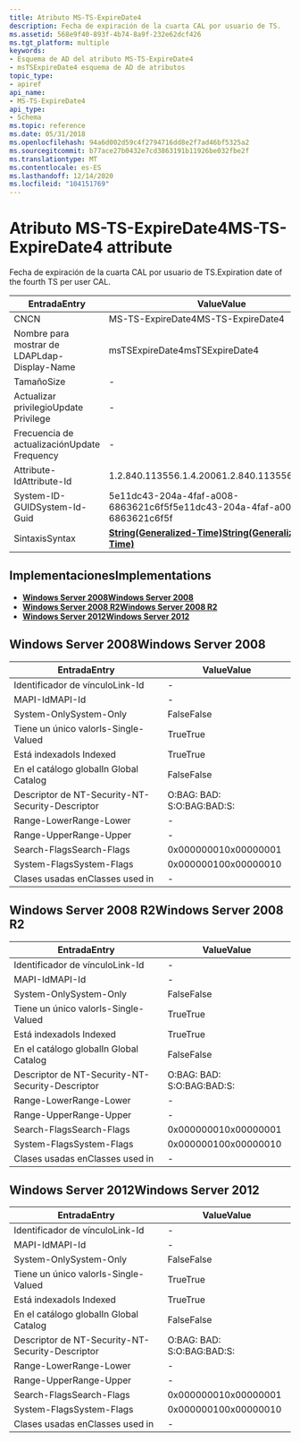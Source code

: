 ```yaml
---
title: Atributo MS-TS-ExpireDate4
description: Fecha de expiración de la cuarta CAL por usuario de TS.
ms.assetid: 568e9f40-893f-4b74-8a9f-232e62dcf426
ms.tgt_platform: multiple
keywords:
- Esquema de AD del atributo MS-TS-ExpireDate4
- msTSExpireDate4 esquema de AD de atributos
topic_type:
- apiref
api_name:
- MS-TS-ExpireDate4
api_type:
- Schema
ms.topic: reference
ms.date: 05/31/2018
ms.openlocfilehash: 94a6d002d59c4f2794716dd8e2f7ad46bf5325a2
ms.sourcegitcommit: b77ace27b0432e7cd3863191b11926be032fbe2f
ms.translationtype: MT
ms.contentlocale: es-ES
ms.lasthandoff: 12/14/2020
ms.locfileid: "104151769"
---
```

# <a name="ms-ts-expiredate4-attribute"></a><span data-ttu-id="7a36d-105">Atributo MS-TS-ExpireDate4</span><span class="sxs-lookup"><span data-stu-id="7a36d-105">MS-TS-ExpireDate4 attribute</span></span>

<span data-ttu-id="7a36d-106">Fecha de expiración de la cuarta CAL por usuario de TS.</span><span class="sxs-lookup"><span data-stu-id="7a36d-106">Expiration date of the fourth TS per user CAL.</span></span>



| <span data-ttu-id="7a36d-107">Entrada</span><span class="sxs-lookup"><span data-stu-id="7a36d-107">Entry</span></span> | <span data-ttu-id="7a36d-108">Value</span><span class="sxs-lookup"><span data-stu-id="7a36d-108">Value</span></span> |
|-------------------|---------------------------------------------------------------|
| <span data-ttu-id="7a36d-109">CN</span><span class="sxs-lookup"><span data-stu-id="7a36d-109">CN</span></span>                | <span data-ttu-id="7a36d-110">MS-TS-ExpireDate4</span><span class="sxs-lookup"><span data-stu-id="7a36d-110">MS-TS-ExpireDate4</span></span>                                             |
| <span data-ttu-id="7a36d-111">Nombre para mostrar de LDAP</span><span class="sxs-lookup"><span data-stu-id="7a36d-111">Ldap-Display-Name</span></span> | <span data-ttu-id="7a36d-112">msTSExpireDate4</span><span class="sxs-lookup"><span data-stu-id="7a36d-112">msTSExpireDate4</span></span>                                               |
| <span data-ttu-id="7a36d-113">Tamaño</span><span class="sxs-lookup"><span data-stu-id="7a36d-113">Size</span></span>              | \-                                                            |
| <span data-ttu-id="7a36d-114">Actualizar privilegio</span><span class="sxs-lookup"><span data-stu-id="7a36d-114">Update Privilege</span></span>  | \-                                                            |
| <span data-ttu-id="7a36d-115">Frecuencia de actualización</span><span class="sxs-lookup"><span data-stu-id="7a36d-115">Update Frequency</span></span>  | \-                                                            |
| <span data-ttu-id="7a36d-116">Attribute-Id</span><span class="sxs-lookup"><span data-stu-id="7a36d-116">Attribute-Id</span></span>      | <span data-ttu-id="7a36d-117">1.2.840.113556.1.4.2006</span><span class="sxs-lookup"><span data-stu-id="7a36d-117">1.2.840.113556.1.4.2006</span></span>                                       |
| <span data-ttu-id="7a36d-118">System-ID-GUID</span><span class="sxs-lookup"><span data-stu-id="7a36d-118">System-Id-Guid</span></span>    | <span data-ttu-id="7a36d-119">5e11dc43-204a-4faf-a008-6863621c6f5f</span><span class="sxs-lookup"><span data-stu-id="7a36d-119">5e11dc43-204a-4faf-a008-6863621c6f5f</span></span>                          |
| <span data-ttu-id="7a36d-120">Sintaxis</span><span class="sxs-lookup"><span data-stu-id="7a36d-120">Syntax</span></span>            | [<span data-ttu-id="7a36d-121">**String(Generalized-Time)**</span><span class="sxs-lookup"><span data-stu-id="7a36d-121">**String(Generalized-Time)**</span></span>](s-string-generalized-time.md) |



## <a name="implementations"></a><span data-ttu-id="7a36d-122">Implementaciones</span><span class="sxs-lookup"><span data-stu-id="7a36d-122">Implementations</span></span>

-   [<span data-ttu-id="7a36d-123">**Windows Server 2008**</span><span class="sxs-lookup"><span data-stu-id="7a36d-123">**Windows Server 2008**</span></span>](#windows-server-2008)
-   [<span data-ttu-id="7a36d-124">**Windows Server 2008 R2**</span><span class="sxs-lookup"><span data-stu-id="7a36d-124">**Windows Server 2008 R2**</span></span>](#windows-server-2008-r2)
-   [<span data-ttu-id="7a36d-125">**Windows Server 2012**</span><span class="sxs-lookup"><span data-stu-id="7a36d-125">**Windows Server 2012**</span></span>](#windows-server-2012)

## <a name="windows-server-2008"></a><span data-ttu-id="7a36d-126">Windows Server 2008</span><span class="sxs-lookup"><span data-stu-id="7a36d-126">Windows Server 2008</span></span>



| <span data-ttu-id="7a36d-127">Entrada</span><span class="sxs-lookup"><span data-stu-id="7a36d-127">Entry</span></span> | <span data-ttu-id="7a36d-128">Value</span><span class="sxs-lookup"><span data-stu-id="7a36d-128">Value</span></span> |
|------------------------|--------------|
| <span data-ttu-id="7a36d-129">Identificador de vínculo</span><span class="sxs-lookup"><span data-stu-id="7a36d-129">Link-Id</span></span>                | \-           |
| <span data-ttu-id="7a36d-130">MAPI-Id</span><span class="sxs-lookup"><span data-stu-id="7a36d-130">MAPI-Id</span></span>                | \-           |
| <span data-ttu-id="7a36d-131">System-Only</span><span class="sxs-lookup"><span data-stu-id="7a36d-131">System-Only</span></span>            | <span data-ttu-id="7a36d-132">False</span><span class="sxs-lookup"><span data-stu-id="7a36d-132">False</span></span>        |
| <span data-ttu-id="7a36d-133">Tiene un único valor</span><span class="sxs-lookup"><span data-stu-id="7a36d-133">Is-Single-Valued</span></span>       | <span data-ttu-id="7a36d-134">True</span><span class="sxs-lookup"><span data-stu-id="7a36d-134">True</span></span>         |
| <span data-ttu-id="7a36d-135">Está indexado</span><span class="sxs-lookup"><span data-stu-id="7a36d-135">Is Indexed</span></span>             | <span data-ttu-id="7a36d-136">True</span><span class="sxs-lookup"><span data-stu-id="7a36d-136">True</span></span>         |
| <span data-ttu-id="7a36d-137">En el catálogo global</span><span class="sxs-lookup"><span data-stu-id="7a36d-137">In Global Catalog</span></span>      | <span data-ttu-id="7a36d-138">False</span><span class="sxs-lookup"><span data-stu-id="7a36d-138">False</span></span>        |
| <span data-ttu-id="7a36d-139">Descriptor de NT-Security-</span><span class="sxs-lookup"><span data-stu-id="7a36d-139">NT-Security-Descriptor</span></span> | <span data-ttu-id="7a36d-140">O:BAG: BAD: S:</span><span class="sxs-lookup"><span data-stu-id="7a36d-140">O:BAG:BAD:S:</span></span> |
| <span data-ttu-id="7a36d-141">Range-Lower</span><span class="sxs-lookup"><span data-stu-id="7a36d-141">Range-Lower</span></span>            | \-           |
| <span data-ttu-id="7a36d-142">Range-Upper</span><span class="sxs-lookup"><span data-stu-id="7a36d-142">Range-Upper</span></span>            | \-           |
| <span data-ttu-id="7a36d-143">Search-Flags</span><span class="sxs-lookup"><span data-stu-id="7a36d-143">Search-Flags</span></span>           | <span data-ttu-id="7a36d-144">0x00000001</span><span class="sxs-lookup"><span data-stu-id="7a36d-144">0x00000001</span></span>   |
| <span data-ttu-id="7a36d-145">System-Flags</span><span class="sxs-lookup"><span data-stu-id="7a36d-145">System-Flags</span></span>           | <span data-ttu-id="7a36d-146">0x00000010</span><span class="sxs-lookup"><span data-stu-id="7a36d-146">0x00000010</span></span>   |
| <span data-ttu-id="7a36d-147">Clases usadas en</span><span class="sxs-lookup"><span data-stu-id="7a36d-147">Classes used in</span></span>        | \-           |



## <a name="windows-server-2008-r2"></a><span data-ttu-id="7a36d-148">Windows Server 2008 R2</span><span class="sxs-lookup"><span data-stu-id="7a36d-148">Windows Server 2008 R2</span></span>



| <span data-ttu-id="7a36d-149">Entrada</span><span class="sxs-lookup"><span data-stu-id="7a36d-149">Entry</span></span> | <span data-ttu-id="7a36d-150">Value</span><span class="sxs-lookup"><span data-stu-id="7a36d-150">Value</span></span> |
|------------------------|--------------|
| <span data-ttu-id="7a36d-151">Identificador de vínculo</span><span class="sxs-lookup"><span data-stu-id="7a36d-151">Link-Id</span></span>                | \-           |
| <span data-ttu-id="7a36d-152">MAPI-Id</span><span class="sxs-lookup"><span data-stu-id="7a36d-152">MAPI-Id</span></span>                | \-           |
| <span data-ttu-id="7a36d-153">System-Only</span><span class="sxs-lookup"><span data-stu-id="7a36d-153">System-Only</span></span>            | <span data-ttu-id="7a36d-154">False</span><span class="sxs-lookup"><span data-stu-id="7a36d-154">False</span></span>        |
| <span data-ttu-id="7a36d-155">Tiene un único valor</span><span class="sxs-lookup"><span data-stu-id="7a36d-155">Is-Single-Valued</span></span>       | <span data-ttu-id="7a36d-156">True</span><span class="sxs-lookup"><span data-stu-id="7a36d-156">True</span></span>         |
| <span data-ttu-id="7a36d-157">Está indexado</span><span class="sxs-lookup"><span data-stu-id="7a36d-157">Is Indexed</span></span>             | <span data-ttu-id="7a36d-158">True</span><span class="sxs-lookup"><span data-stu-id="7a36d-158">True</span></span>         |
| <span data-ttu-id="7a36d-159">En el catálogo global</span><span class="sxs-lookup"><span data-stu-id="7a36d-159">In Global Catalog</span></span>      | <span data-ttu-id="7a36d-160">False</span><span class="sxs-lookup"><span data-stu-id="7a36d-160">False</span></span>        |
| <span data-ttu-id="7a36d-161">Descriptor de NT-Security-</span><span class="sxs-lookup"><span data-stu-id="7a36d-161">NT-Security-Descriptor</span></span> | <span data-ttu-id="7a36d-162">O:BAG: BAD: S:</span><span class="sxs-lookup"><span data-stu-id="7a36d-162">O:BAG:BAD:S:</span></span> |
| <span data-ttu-id="7a36d-163">Range-Lower</span><span class="sxs-lookup"><span data-stu-id="7a36d-163">Range-Lower</span></span>            | \-           |
| <span data-ttu-id="7a36d-164">Range-Upper</span><span class="sxs-lookup"><span data-stu-id="7a36d-164">Range-Upper</span></span>            | \-           |
| <span data-ttu-id="7a36d-165">Search-Flags</span><span class="sxs-lookup"><span data-stu-id="7a36d-165">Search-Flags</span></span>           | <span data-ttu-id="7a36d-166">0x00000001</span><span class="sxs-lookup"><span data-stu-id="7a36d-166">0x00000001</span></span>   |
| <span data-ttu-id="7a36d-167">System-Flags</span><span class="sxs-lookup"><span data-stu-id="7a36d-167">System-Flags</span></span>           | <span data-ttu-id="7a36d-168">0x00000010</span><span class="sxs-lookup"><span data-stu-id="7a36d-168">0x00000010</span></span>   |
| <span data-ttu-id="7a36d-169">Clases usadas en</span><span class="sxs-lookup"><span data-stu-id="7a36d-169">Classes used in</span></span>        | \-           |



## <a name="windows-server-2012"></a><span data-ttu-id="7a36d-170">Windows Server 2012</span><span class="sxs-lookup"><span data-stu-id="7a36d-170">Windows Server 2012</span></span>



| <span data-ttu-id="7a36d-171">Entrada</span><span class="sxs-lookup"><span data-stu-id="7a36d-171">Entry</span></span> | <span data-ttu-id="7a36d-172">Value</span><span class="sxs-lookup"><span data-stu-id="7a36d-172">Value</span></span> |
|------------------------|--------------|
| <span data-ttu-id="7a36d-173">Identificador de vínculo</span><span class="sxs-lookup"><span data-stu-id="7a36d-173">Link-Id</span></span>                | \-           |
| <span data-ttu-id="7a36d-174">MAPI-Id</span><span class="sxs-lookup"><span data-stu-id="7a36d-174">MAPI-Id</span></span>                | \-           |
| <span data-ttu-id="7a36d-175">System-Only</span><span class="sxs-lookup"><span data-stu-id="7a36d-175">System-Only</span></span>            | <span data-ttu-id="7a36d-176">False</span><span class="sxs-lookup"><span data-stu-id="7a36d-176">False</span></span>        |
| <span data-ttu-id="7a36d-177">Tiene un único valor</span><span class="sxs-lookup"><span data-stu-id="7a36d-177">Is-Single-Valued</span></span>       | <span data-ttu-id="7a36d-178">True</span><span class="sxs-lookup"><span data-stu-id="7a36d-178">True</span></span>         |
| <span data-ttu-id="7a36d-179">Está indexado</span><span class="sxs-lookup"><span data-stu-id="7a36d-179">Is Indexed</span></span>             | <span data-ttu-id="7a36d-180">True</span><span class="sxs-lookup"><span data-stu-id="7a36d-180">True</span></span>         |
| <span data-ttu-id="7a36d-181">En el catálogo global</span><span class="sxs-lookup"><span data-stu-id="7a36d-181">In Global Catalog</span></span>      | <span data-ttu-id="7a36d-182">False</span><span class="sxs-lookup"><span data-stu-id="7a36d-182">False</span></span>        |
| <span data-ttu-id="7a36d-183">Descriptor de NT-Security-</span><span class="sxs-lookup"><span data-stu-id="7a36d-183">NT-Security-Descriptor</span></span> | <span data-ttu-id="7a36d-184">O:BAG: BAD: S:</span><span class="sxs-lookup"><span data-stu-id="7a36d-184">O:BAG:BAD:S:</span></span> |
| <span data-ttu-id="7a36d-185">Range-Lower</span><span class="sxs-lookup"><span data-stu-id="7a36d-185">Range-Lower</span></span>            | \-           |
| <span data-ttu-id="7a36d-186">Range-Upper</span><span class="sxs-lookup"><span data-stu-id="7a36d-186">Range-Upper</span></span>            | \-           |
| <span data-ttu-id="7a36d-187">Search-Flags</span><span class="sxs-lookup"><span data-stu-id="7a36d-187">Search-Flags</span></span>           | <span data-ttu-id="7a36d-188">0x00000001</span><span class="sxs-lookup"><span data-stu-id="7a36d-188">0x00000001</span></span>   |
| <span data-ttu-id="7a36d-189">System-Flags</span><span class="sxs-lookup"><span data-stu-id="7a36d-189">System-Flags</span></span>           | <span data-ttu-id="7a36d-190">0x00000010</span><span class="sxs-lookup"><span data-stu-id="7a36d-190">0x00000010</span></span>   |
| <span data-ttu-id="7a36d-191">Clases usadas en</span><span class="sxs-lookup"><span data-stu-id="7a36d-191">Classes used in</span></span>        | \-           |



 

 




